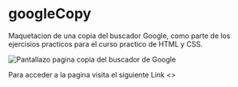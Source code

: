 # googleCopy

Maquetacion de una copia del buscador Google, como parte de los ejercisios practicos para el curso practico de HTML y CSS. 

![Pantallazo pagina copia del buscador de Google](https://lh3.googleusercontent.com/Xo2gEYrCDyRfan5a5yqnNj9V0mT88PAm1nxuVuJTHxiA6gE_8gSfBeY1Onj36Zvv9N24XRDuM-ih6E3BRy3LZfS3Ghy62T5aRsdtWJ-oT6o2bcocO_0LbND1ms4JVRmbadnYSDEmaHHNYHgNeTuQaAd7QDCYPoJi126ftaJtqY1rACoaM2jhWnPocYhn_OI_osihjc31XU4LgkGzt0l3Z3RQwEJn3HuqPM8yrQjS0HLawnQnQUx_mTsCUk3bfwFL8fbJvvgSTlZPIz4ltDYj70AJY6YCcDdfs1gPeay6cVj0pMXP3-1nReC0zHjdj3QBRYpyJ9Vya25DhQCufVyfLHg8Sv_3lK_N_WgRuOYKUixURJmAD5ppKwnz-q3QJHQvWTR408nOtBK6r3UXEKNR3p6azHGVyP3Y4KQ164QgWqQL89e3HKpHu4X3j0xaLgtp-YGJyxzWzUlgqYDxxhhKWUZredrv3qlTxOJF5Atp8lUZgCa_HDSZWm4e-uoX264t5cjQH_h8JW7MTia7O8_LpSFIqSpssg_ui8uZSp_8aMKqZrw10gctygLKXgX5VgDN_t00BOJSLNh5XweaYTlznhw2D5zvDUeRKRCVQ6M26OVAMfS-DHC84aT-wSaVQakjmWEOA20_3rOhp8GrQrIxkaP08fhr_GPIoKz-Bx8bM_3Y-YXKAaniOCL3qNrwUA=w453-h244-no?authuser=0)

Para acceder a la pagina visita el siguiente Link <>
